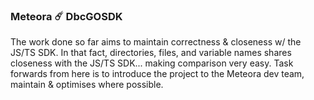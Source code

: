### Meteora ☄️ DbcGOSDK

The work done so far aims to maintain correctness & closeness w/ the JS/TS SDK. In that fact, directories, files, and variable names shares closeness with the JS/TS SDK... making comparison very easy. Task forwards from here is to introduce the project to the Meteora dev team, maintain & optimises where possible.
